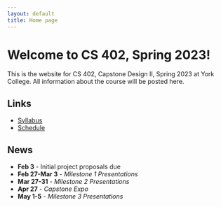 ```yaml
---
layout: default
title: Home page
---
```


# Welcome to CS 402, Spring 2023!

This is the website for CS 402, Capstone Design II, Spring 2023 at York College.
All information about the course will be posted here.

## Links

* [Syllabus](syllabus.html)
* [Schedule](schedule/index.html)

## News
* **Feb 3** - Initial project proposals due
* **Feb 27-Mar 3** - *Milestone 1 Presentations*
* **Mar 27-31** - *Milestone 2 Presentations*
* **Apr 27** - *Capstone Expo*
* **May 1-5** - *Milestone 3 Presentations*

